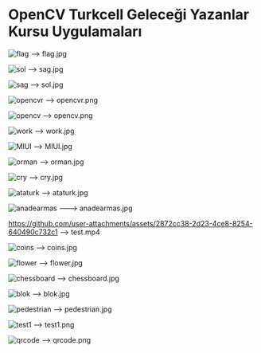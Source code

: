 # OpenCV Turkcell Geleceği Yazanlar Kursu Uygulamaları

![flag](https://github.com/user-attachments/assets/bb7acf04-1cb4-409f-876f-8345816e4b8f) --> flag.jpg


![sol](https://github.com/user-attachments/assets/b7c25860-0b6c-4d61-bb98-139bcb6245f4) --> sag.jpg


![sag](https://github.com/user-attachments/assets/8062e893-3501-4cd7-8822-e8fe73543bdb) --> sol.jpg


![opencvr](https://github.com/user-attachments/assets/8022aa4c-a061-4be3-9d38-13ac5c7690aa) --> opencvr.png


![opencv](https://github.com/user-attachments/assets/cdf3247c-4e18-486c-bbbf-522e67794046) --> opencv.png

![work](https://github.com/user-attachments/assets/32920eaa-dfd2-4915-bfd8-7ac5229ef5d7) --> work.jpg

![MIUI](https://github.com/user-attachments/assets/89dbc363-6b2b-4875-afb8-acd39568b19a) --> MIUI.jpg

![orman](https://github.com/user-attachments/assets/b775fb31-43c1-480f-a508-c019c96d0acf) --> orman.jpg

![cry](https://github.com/user-attachments/assets/494fcff6-d5d9-40d9-bee3-2539f790ebd4) --> cry.jpg

![ataturk](https://github.com/user-attachments/assets/2d3ccc77-ef41-4e5b-abab-2ef1951396b8) --> ataturk.jpg

![anadearmas](https://github.com/user-attachments/assets/a761635c-ee1e-44f9-8991-49245c864439) ---> anadearmas.jpg

https://github.com/user-attachments/assets/2872cc38-2d23-4ce8-8254-640490c732c1 --> test.mp4

![coins](https://github.com/user-attachments/assets/6030bc4b-e780-4680-b1ef-7a4f058641d3) --> coins.jpg

![flower](https://github.com/user-attachments/assets/cbe95faa-cc11-4fff-b015-f0d0bcaff848) --> flower.jpg

![chessboard](https://github.com/user-attachments/assets/6c7fd8b5-41cb-4d24-ac12-4c73de8307fb) --> chessboard.jpg

![blok](https://github.com/user-attachments/assets/11c0f3a7-636a-4eac-a458-f0cba41113d3) --> blok.jpg

![pedestrian](https://github.com/user-attachments/assets/9fb9bcba-da52-4ae8-9ef0-3145b550ea2b) --> pedestrian.jpg

![test1](https://github.com/user-attachments/assets/fb37c5f0-845c-4aa5-b92f-9f9ff45ffb86) --> test1.png

![qrcode](https://github.com/user-attachments/assets/4094dc5a-b7c6-46d6-b798-7a1b44e0cc4a) --> qrcode.png







